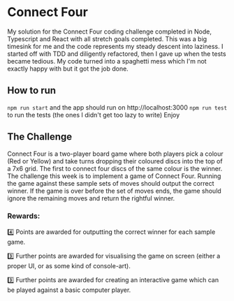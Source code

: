 # Connect Four

My solution for the Connect Four coding challenge completed in Node, Typescript and React with all stretch goals completed. This was a big timesink for me and the code represents my steady descent into laziness. I started off with TDD and diligently refactored, then I gave up when the tests became tedious. My code turned into a spaghetti mess which I'm not exactly happy with but it got the job done.

## How to run

`npm run start` and the app should run on http://localhost:3000
`npm run test` to run the tests (the ones I didn't get too lazy to write)
Enjoy

## The Challenge

Connect Four is a two-player board game where both players pick a colour (Red or Yellow) and take turns dropping their coloured discs into the top of a 7x6 grid. The first to connect four discs of the same colour is the winner. The challenge this week is to implement a game of Connect Four. Running the game against these sample sets of moves should output the correct winner. If the game is over before the set of moves ends, the game should ignore the remaining moves and return the rightful winner.

### Rewards:

:four: Points are awarded for outputting the correct winner for each sample game. 

:three: Further points are awarded for visualising the game on screen (either a proper UI, or as some kind of console-art). 

:three: Further points are awarded for creating an interactive game which can be played against a basic computer player. 

